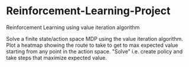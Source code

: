 # Reinforcement-Learning-Project
Reinforcement Learning using value iteration algorithm

Solve a finite state/action space MDP using the value iteration algorithm. Plot a heatmap showing the route to take to get to max expected value starting from any point in the action space.
"Solve" i.e. create policy and take steps that maximize expected value.
